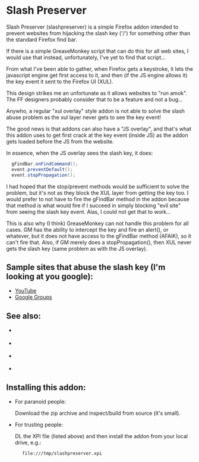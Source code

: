 Slash Preserver
===============

Slash Preserver (slashpreserver) is a simple Firefox addon intended to prevent
websites from hijacking the slash key ('/') for something other than the
standard Firefox find bar.

If there is a simple GreaseMonkey script that can do this for all web sites, I
would use that instead, unfortunately, I've yet to find that script...

From what I've been able to gather, when Firefox gets a keystroke, it lets the
javascript engine get first access to it, and then (if the JS engine allows
it) the key event it sent to the Firefox UI (XUL).

This design strikes me an unfortunate as it allows websites to "run amok".
The FF designers probably consider that to be a feature and not a bug...

Anywho, a regular "xul overlay" style addon is not able to solve the slash
abuse problem as the xul layer never gets to see the key event!

The good news is that addons can also have a "JS overlay", and that's what
this addon uses to get first crack at the key event (inside JS) as the addon
gets loaded before the JS from the website.

In essence, when the JS overlay sees the slash key, it does:

```java
  gFindBar.onFindCommand();
  event.preventDefault();
  event.stopPropagation();
```

I had hoped that the stop/prevent methods would be sufficient to solve the
problem, but it's not as they block the XUL layer from getting the key too.  I
would prefer to not have to fire the gFindBar method in the addon because that
method is what would fire if I succeed in simply blocking "evil site" from
seeing the slash key event.  Alas, I could not get that to work...

This is also why (I think) GreaseMonkey can not handle this problem for all
cases.  GM has the ability to intercept the key and fire an alert(), or
whatever, but it does not have access to the gFindBar method (AFAIK), so it
can't fire that.  Also, if GM merely does a stopPropagation(), then XUL never
gets the slash key (same problem as with the JS overlay).

Sample sites that abuse the slash key (I'm looking at you google):
------------------------------------------------------------------

* [YouTube](https://www.youtube.com/watch?v=TllPrdbZ-VI)
* [Google Groups](https://groups.google.com/forum/#!msg/vim_use/r3TdW9G9ms4/s-Jr3BpcnvUJ)

See also:
---------

* [](http://github.com/perkint/slashpreserver)

* [](http://en.wikipedia.org/wiki/Don't_be_evil)

* [](http://stackoverflow.com/questions/29732741)

* [](http://developer.mozilla.org/en-US/Add-ons/Code_snippets/On_page_load)

Installing this addon:
----------------------

* For paranoid people:

    Download the zip archive and inspect/build from source (it's small).

* For trusting people:

    DL the XPI file (listed above) and then install the addon from your local
    drive, e.g.:

```
      file:///tmp/slashpreserver.xpi
```

